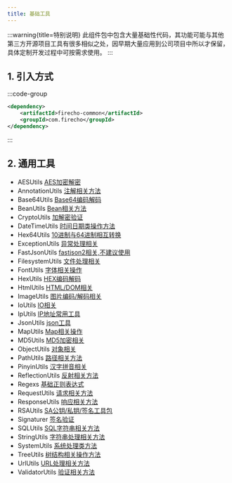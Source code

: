 ```yaml
---
title: 基础工具
---
```


:::warning{title=特别说明}
此组件包中包含大量基础性代码，其功能可能与其他第三方开源项目工具有很多相似之处，因早期大量应用到公司项目中所以才保留，具体定制开发过程中可按需求使用。
:::

## 1. 引入方式

:::code-group

```xml [pom.xml]
<dependency>
    <artifactId>firecho-common</artifactId>
    <groupId>com.firecho</groupId>
</dependency>
```
:::

## 2. 通用工具

* AESUtils <a href="/api/references/firecho/latest/com/firecho/common/utils/AESUtils.html" target="_blank">AES加密解密</a>
* AnnotationUtils <a href="/api/references/firecho/latest/com/firecho/common/utils/AnnotationUtils.html" target="_blank">注解相关方法</a>
* Base64Utils <a href="/api/references/firecho/latest/com/firecho/common/utils/Base64Utils.html" target="_blank">Base64编码解码</a>
* BeanUtils <a href="/api/references/firecho/latest/com/firecho/common/utils/BeanUtils.html" target="_blank">Bean相关方法</a>
* CryptoUtils <a href="/api/references/firecho/latest/com/firecho/common/utils/CryptoUtils.html" target="_blank">加解密验证</a>
* DateTimeUtils <a href="/api/references/firecho/latest/com/firecho/common/utils/DateTimeUtils.html" target="_blank">时间日期类操作方法</a>
* Hex64Utils <a href="/api/references/firecho/latest/com/firecho/common/utils/Hex64Utils.html" target="_blank">10进制与64进制相互转换</a>
* ExceptionUtils <a href="/api/references/firecho/latest/com/firecho/common/utils/ExceptionUtils.html" target="_blank">异常处理相关</a>
* FastJsonUtils <a href="/api/references/firecho/latest/com/firecho/common/utils/FastJsonUtils.html" target="_blank">fastjson2相关,不建议使用</a>
* FilesystemUtils <a href="/api/references/firecho/latest/com/firecho/common/utils/FilesystemUtils.html" target="_blank">文件处理相关</a>
* FontUtils <a href="/api/references/firecho/latest/com/firecho/common/utils/FontUtils.html" target="_blank">字体相关操作</a>
* HexUtils <a href="/api/references/firecho/latest/com/firecho/common/utils/HexUtils.html" target="_blank">HEX编码解码</a>
* HtmlUtils <a href="/api/references/firecho/latest/com/firecho/common/utils/DateTimeUtils.html" target="_blank">HTML/DOM相关</a>
* ImageUtils <a href="/api/references/firecho/latest/com/firecho/common/utils/ImageUtils.html" target="_blank">图片编码/解码相关</a>
* IoUtils <a href="/api/references/firecho/latest/com/firecho/common/utils/IoUtils.html" target="_blank">IO相关</a>
* IpUtils <a href="/api/references/firecho/latest/com/firecho/common/utils/IpUtils.html" target="_blank">IP地址常用工具</a>
* JsonUtils <a href="/api/references/firecho/latest/com/firecho/common/utils/JsonUtils.html" target="_blank">json工具</a>
* MapUtils <a href="/api/references/firecho/latest/com/firecho/common/utils/MapUtils.html" target="_blank">Map相关操作</a>
* MD5Utils <a href="/api/references/firecho/latest/com/firecho/common/utils/MD5Utils.html" target="_blank">MD5加密相关</a>
* ObjectUtils <a href="/api/references/firecho/latest/com/firecho/common/utils/ObjectUtils.html" target="_blank">对象相关</a>
* PathUtils <a href="/api/references/firecho/latest/com/firecho/common/utils/PathUtils.html" target="_blank">路径相关方法</a>
* PinyinUtils <a href="/api/references/firecho/latest/com/firecho/common/utils/PinyinUtils.html" target="_blank">汉字拼音相关</a>
* ReflectionUtils <a href="/api/references/firecho/latest/com/firecho/common/utils/ReflectionUtils.html" target="_blank">反射相关方法</a>
* Regexs <a href="/api/references/firecho/latest/com/firecho/common/utils/Regexs.html" target="_blank">基础正则表达式</a>
* RequestUtils <a href="/api/references/firecho/latest/com/firecho/common/utils/RequestUtils.html" target="_blank">请求相关方法</a>
* ResponseUtils <a href="/api/references/firecho/latest/com/firecho/common/utils/ResponseUtils.html" target="_blank">响应相关方法</a>
* RSAUtils <a href="/api/references/firecho/latest/com/firecho/common/utils/RSAUtils.html" target="_blank">SA公钥/私钥/签名工具包</a>
* Signaturer <a href="/api/references/firecho/latest/com/firecho/common/utils/Signaturer.html" target="_blank">签名验证</a>
* SQLUtils <a href="/api/references/firecho/latest/com/firecho/common/utils/SQLUtils.html" target="_blank">SQL字符串相关方法</a>
* StringUtils <a href="/api/references/firecho/latest/com/firecho/common/utils/StringUtils.html" target="_blank">字符串处理相关方法</a>
* SystemUtils <a href="/api/references/firecho/latest/com/firecho/common/utils/SystemUtils.html" target="_blank">系统处理类方法</a>
* TreeUtils <a href="/api/references/firecho/latest/com/firecho/common/utils/TreeUtils.html" target="_blank">树结构相关操作方法</a>
* UrlUtils <a href="/api/references/firecho/latest/com/firecho/common/utils/UrlUtils.html" target="_blank">URL处理相关方法</a>
* ValidatorUtils <a href="/api/references/firecho/latest/com/firecho/common/utils/ValidatorUtils.html" target="_blank">验证相关方法</a>